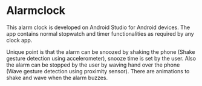 # Alarmclock

This alarm clock is developed on Android Studio for Android devices.
The app contains normal stopwatch and timer functionalities as required by any clock app.


Unique point is that the alarm can be snoozed by shaking the phone (Shake gesture detection using accelerometer), snooze time is set by the user.
Also the alarm can be stopped by the user by waving hand over the phone (Wave gesture detection using proximity sensor).
There are animations to shake and wave when the alarm buzzes.
